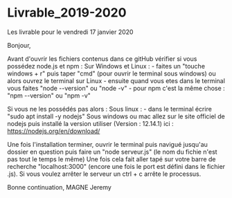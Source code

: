 # Livrable_2019-2020
Les livrable pour le vendredi 17 janvier 2020

Bonjour,

Avant d'ouvrir les fichiers contenus dans ce gitHub vérifier si vous possédez node.js et npm :
    Sur Windows et Linux :
    - faites un "touche windows + r" puis taper "cmd" (pour ouvrir le terminal sous windows) ou alors ouvrez le terminal sur Linux
    - ensuite quand vous etes dans le terminal vous faites "node --version" ou "node -v"
    - pour npm c'est la même chose : "npm --version" ou "npm -v"

Si vous ne les possédés pas alors :
    Sous linux :
    - dans le terminal écrire "sudo apt install -y nodejs"
    Sous windows ou mac allez sur le site officiel de nodejs puis installé la version utiliser (Version : 12.14.1) ici : https://nodejs.org/en/download/

Une fois l'installation terminer, ouvrir le terminal puis navigué jusqu'au dossier en question puis faire un "node serveur.js" (le nom du fichie n'est pas tout le temps le même)
Une fois cela fait aller tapé sur votre barre de recherche "localhost:3000" (encore une fois le port est défini dans le fichier .js).
Si vous voulez arrêter le serveur un ctrl + c arrête le processus. 

Bonne continuation,
MAGNE Jeremy